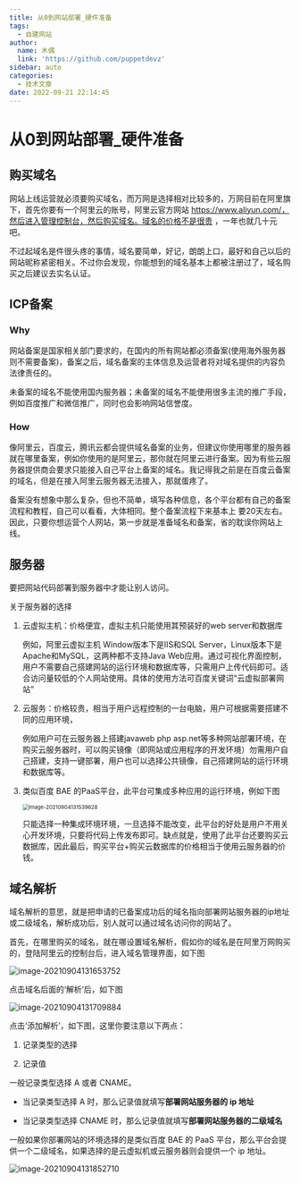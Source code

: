 ```yaml
---
title: 从0到网站部署_硬件准备
tags:
  - 自建网站
author:
  name: 木偶
  link: 'https://github.com/puppetdevz'
sidebar: auto
categories:
  - 技术文章
date: 2022-09-21 22:14:45
---
```

# 从0到网站部署_硬件准备

## 购买域名

网站上线运营就必须要购买域名，而万网是选择相对比较多的，万网目前在阿里旗下，首先你要有一个阿里云的账号，阿里云官方网站 <https://www.aliyun.com/，然后进入管理控制台，然后购买域名。域名的价格不是很贵> ，一年也就几十元吧。

不过起域名是件很头疼的事情，域名要简单，好记，朗朗上口，最好和自己以后的网站昵称紧密相关。不过你会发现，你能想到的域名基本上都被注册过了，域名购买之后建议去实名认证。

## ICP备案

### Why

网站备案是国家相关部门要求的，在国内的所有网站都必须备案(使用海外服务器则不需要备案)，备案之后，域名备案的主体信息及运营者将对域名提供的内容负法律责任的。

未备案的域名不能使用国内服务器；未备案的域名不能使用很多主流的推广手段，例如百度推广和微信推广，同时也会影响网站信誉度。

### How

像阿里云，百度云，腾讯云都会提供域名备案的业务，但建议你使用哪里的服务器就在哪里备案，例如你使用的是阿里云，那你就在阿里云进行备案。因为有些云服务器提供商会要求只能接入自己平台上备案的域名。我记得我之前是在百度云备案的域名，但是在接入阿里云服务器无法接入，那就蛋疼了。

备案没有想象中那么复杂，但也不简单，填写各种信息，各个平台都有自己的备案流程和教程，自己可以看看，大体相同。整个备案流程下来基本上 要20天左右。因此，只要你想运营个人网站，第一步就是准备域名和备案，省的耽误你网站上线。

## 服务器

要把网站代码部署到服务器中才能让别人访问。

关于服务器的选择

1. 云虚拟主机：价格便宜，虚拟主机只能使用其预装好的web server和数据库

   例如，阿里云虚拟主机 Window版本下是IIS和SQL Server，Linux版本下是Apache和MySQL，这两种都不支持Java Web应用。通过可视化界面控制，用户不需要自己搭建网站的运行环境和数据库等，只需用户上传代码即可。适合访问量较低的个人网站使用。具体的使用方法可百度关键词“云虚拟部署网站”

2. 云服务：价格较贵，相当于用户远程控制的一台电脑，用户可根据需要搭建不同的应用环境，

   例如用户可在云服务器上搭建javaweb php asp.net等多种网站部署环境，在购买云服务器时，可以购买镜像（即网站或应用程序的开发环境）勿需用户自己搭建，支持一键部署，用户也可以选择公共镜像，自己搭建网站的运行环境和数据库等。

3. 类似百度 BAE 的PaaS平台，此平台可集成多种应用的运行环境，例如下图

   <img src="https://oss.puppetdevz.top/image/note/979982ad7eabd91d40e2c1d0dbbd2ed2.png" alt="image-20210904131539628" style="zoom:67%;" />

   只能选择一种集成环境环境，一旦选择不能改变，此平台的好处是用户不用关心开发环境，只要将代码上传发布即可。缺点就是，使用了此平台还要购买云数据库，因此最后，购买平台+购买云数据库的价格相当于使用云服务器的价钱。

## 域名解析

域名解析的意思，就是把申请的已备案成功后的域名指向部署网站服务器的ip地址或二级域名，解析成功后，别人就可以通过域名访问你的网站了。

首先，在哪里购买的域名，就在哪设置域名解析，假如你的域名是在阿里万网购买的，登陆阿里云的控制台后，进入域名管理界面，如下图

![image-20210904131653752](https://oss.puppetdevz.top/image/note/367e1de1cc9ac0b95053d2ae120a1295.png)

点击域名后面的‘解析’后，如下图

![image-20210904131709884](https://oss.puppetdevz.top/image/note/803480fbaeacc26494b2e2c13448d1c7.png)

点击‘添加解析’，如下图，这里你要注意以下两点：

1. 记录类型的选择

2. 记录值

一般记录类型选择 A 或者 CNAME。

* 当记录类型选择 A 时，那么记录值就填写**部署网站服务器的 ip 地址**

* 当记录类型选择 CNAME 时，那么记录值就填写**部署网站服务器的二级域名**

一般如果你部署网站的环境选择的是类似百度 BAE 的 PaaS 平台，那么平台会提供一个二级域名，如果选择的是云虚拟机或云服务器则会提供一个 ip 地址。

![image-20210904131852710](https://oss.puppetdevz.top/image/note/430a15f934bfcfab4546ee78ea6f25b3.png)
